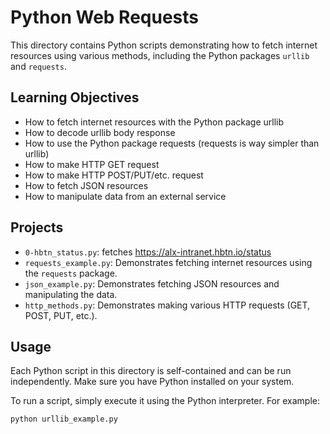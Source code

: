 # Python Web Requests

This directory contains Python scripts demonstrating how to fetch internet resources using various methods, including the Python packages `urllib` and `requests`.

## Learning Objectives


- How to fetch internet resources with the Python package urllib
- How to decode urllib body response
- How to use the Python package requests (requests is way simpler than urllib)
- How to make HTTP GET request
- How to make HTTP POST/PUT/etc. request
- How to fetch JSON resources
- How to manipulate data from an external service

## Projects

- `0-hbtn_status.py`:  fetches https://alx-intranet.hbtn.io/status
- `requests_example.py`: Demonstrates fetching internet resources using the `requests` package.
- `json_example.py`: Demonstrates fetching JSON resources and manipulating the data.
- `http_methods.py`: Demonstrates making various HTTP requests (GET, POST, PUT, etc.).

## Usage

Each Python script in this directory is self-contained and can be run independently. Make sure you have Python installed on your system.

To run a script, simply execute it using the Python interpreter. For example:

```bash
python urllib_example.py
